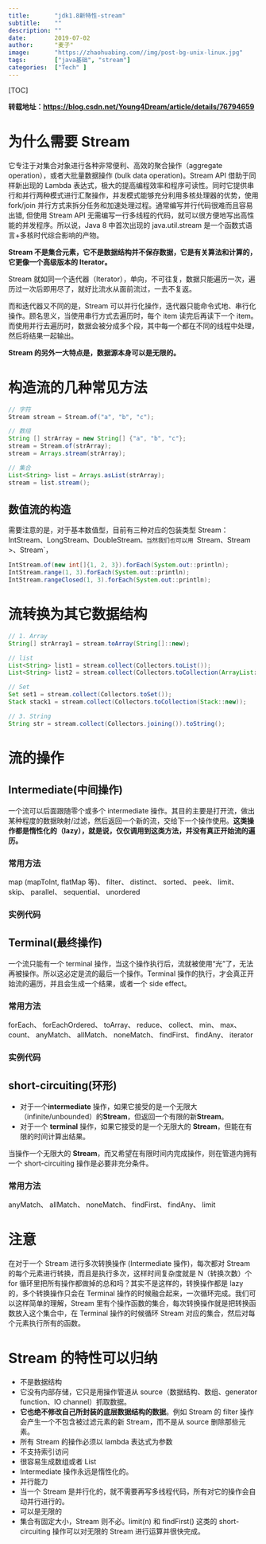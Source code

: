 ```yaml
---
title:       "jdk1.8新特性-stream"
subtitle:    ""
description: ""
date:        2019-07-02
author:      "麦子"
image:       "https://zhaohuabing.com//img/post-bg-unix-linux.jpg"
tags:        ["java基础", "stream"]
categories:  ["Tech" ]
---
```


[TOC]

**转载地址：https://blog.csdn.net/Young4Dream/article/details/76794659**

# 为什么需要 Stream

它专注于对集合对象进行各种非常便利、高效的聚合操作（aggregate operation），或者大批量数据操作 (bulk data operation)。Stream API 借助于同样新出现的 Lambda 表达式，极大的提高编程效率和程序可读性。同时它提供串行和并行两种模式进行汇聚操作，并发模式能够充分利用多核处理器的优势，使用 fork/join 并行方式来拆分任务和加速处理过程。通常编写并行代码很难而且容易出错, 但使用 Stream API 无需编写一行多线程的代码，就可以很方便地写出高性能的并发程序。所以说，Java 8 中首次出现的 java.util.stream 是一个函数式语言+多核时代综合影响的产物。

**Stream 不是集合元素，它不是数据结构并不保存数据，它是有关算法和计算的，它更像一个高级版本的 Iterator。**

Stream 就如同一个迭代器（Iterator），单向，不可往复，数据只能遍历一次，遍历过一次后即用尽了，就好比流水从面前流过，一去不复返。

而和迭代器又不同的是，Stream 可以并行化操作，迭代器只能命令式地、串行化操作。顾名思义，当使用串行方式去遍历时，每个 item 读完后再读下一个 item。而使用并行去遍历时，数据会被分成多个段，其中每一个都在不同的线程中处理，然后将结果一起输出。

**Stream 的另外一大特点是，数据源本身可以是无限的。**

# 构造流的几种常见方法

```java
// 字符 
Stream stream = Stream.of("a", "b", "c");

// 数组
String [] strArray = new String[] {"a", "b", "c"};
stream = Stream.of(strArray);
stream = Arrays.stream(strArray);

// 集合
List<String> list = Arrays.asList(strArray);
stream = list.stream();
```

## 数值流的构造

需要注意的是，对于基本数值型，目前有三种对应的包装类型 Stream：IntStream、LongStream、DoubleStream`。当然我们也可以用 `Stream<Integer>、Stream<Long> >、Stream<Double>`，

```java
IntStream.of(new int[]{1, 2, 3}).forEach(System.out::println);
IntStream.range(1, 3).forEach(System.out::println);
IntStream.rangeClosed(1, 3).forEach(System.out::println);
```



# 流转换为其它数据结构

```java
// 1. Array
String[] strArray1 = stream.toArray(String[]::new);

// list
List<String> list1 = stream.collect(Collectors.toList());
List<String> list2 = stream.collect(Collectors.toCollection(ArrayList::new));

// Set
Set set1 = stream.collect(Collectors.toSet());
Stack stack1 = stream.collect(Collectors.toCollection(Stack::new));

// 3. String
String str = stream.collect(Collectors.joining()).toString();
```



# 流的操作



## Intermediate(中间操作)

一个流可以后面跟随零个或多个 intermediate 操作。其目的主要是打开流，做出某种程度的数据映射/过滤，然后返回一个新的流，交给下一个操作使用。**这类操作都是惰性化的（lazy），就是说，仅仅调用到这类方法，并没有真正开始流的遍历。**

### 常用方法

map (mapToInt, flatMap 等)、 filter、 distinct、 sorted、 peek、 limit、 skip、 parallel、 sequential、 unordered

### 实例代码









## Terminal(最终操作)

一个流只能有一个 terminal 操作，当这个操作执行后，流就被使用“光”了，无法再被操作。所以这必定是流的最后一个操作。Terminal 操作的执行，才会真正开始流的遍历，并且会生成一个结果，或者一个 side effect。

### 常用方法

forEach、 forEachOrdered、 toArray、 reduce、 collect、 min、 max、 count、 anyMatch、 allMatch、 noneMatch、 findFirst、 findAny、 iterator

### 实例代码



## short-circuiting(环形)

- 对于一个**intermediate** 操作，如果它接受的是一个无限大（infinite/unbounded）的**Stream**，但返回一个有限的新**Stream**。
- 对于一个 **terminal** 操作，如果它接受的是一个无限大的 **Stream**，但能在有限的时间计算出结果。

当操作一个无限大的 **Stream**，而又希望在有限时间内完成操作，则在管道内拥有一个 short-circuiting 操作是必要非充分条件。

### 常用方法

anyMatch、 allMatch、 noneMatch、 findFirst、 findAny、 limit









# 注意

在对于一个 Stream 进行多次转换操作 (Intermediate 操作)，每次都对 Stream 的每个元素进行转换，而且是执行多次，这样时间复杂度就是 N（转换次数）个 for 循环里把所有操作都做掉的总和吗？其实不是这样的，转换操作都是 lazy 的，多个转换操作只会在 Terminal 操作的时候融合起来，一次循环完成。我们可以这样简单的理解，Stream 里有个操作函数的集合，每次转换操作就是把转换函数放入这个集合中，在 Terminal 操作的时候循环 Stream 对应的集合，然后对每个元素执行所有的函数。

# Stream 的特性可以归纳

- 不是数据结构
- 它没有内部存储，它只是用操作管道从 source（数据结构、数组、generator function、IO channel）抓取数据。
- **它也绝不修改自己所封装的底层数据结构的数据**。例如 Stream 的 filter 操作会产生一个不包含被过滤元素的新 Stream，而不是从 source 删除那些元素。
- 所有 Stream 的操作必须以 lambda 表达式为参数
- 不支持索引访问
- 很容易生成数组或者 List
- Intermediate 操作永远是惰性化的。
- 并行能力
- 当一个 Stream 是并行化的，就不需要再写多线程代码，所有对它的操作会自动并行进行的。
- 可以是无限的
- 集合有固定大小，Stream 则不必。limit(n) 和 findFirst() 这类的 short-circuiting 操作可以对无限的 Stream 进行运算并很快完成。
